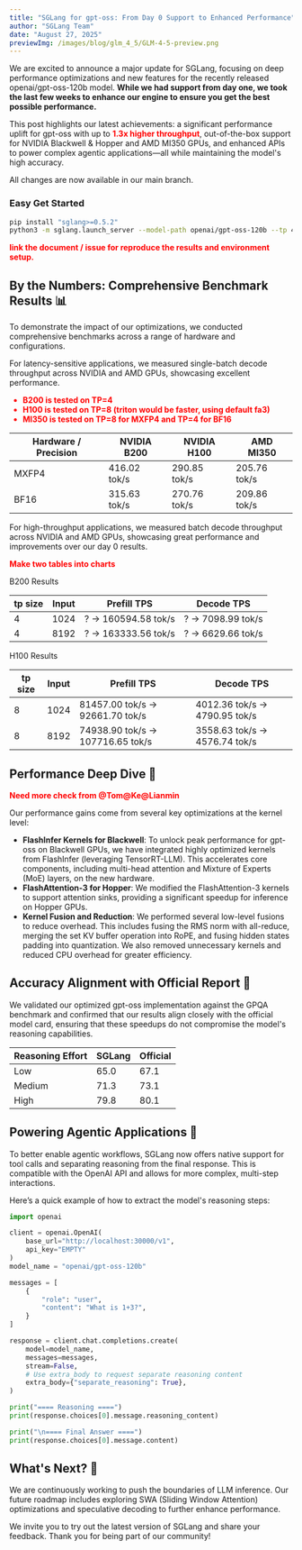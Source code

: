 ```yaml
---
title: "SGLang for gpt-oss: From Day 0 Support to Enhanced Performance"
author: "SGLang Team"
date: "August 27, 2025"
previewImg: /images/blog/glm_4_5/GLM-4-5-preview.png
---
```


We are excited to announce a major update for SGLang, focusing on deep performance optimizations and new features for the recently released openai/gpt-oss-120b model. **While we had support from day one, we took the last few weeks to enhance our engine to ensure you get the best possible performance.**

This post highlights our latest achievements: a significant performance uplift for gpt-oss with up to <span style="color: red; font-weight: bold;">1.3x higher throughput</span>, out-of-the-box support for NVIDIA Blackwell & Hopper and AMD MI350 GPUs, and enhanced APIs to power complex agentic applications—all while maintaining the model's high accuracy.

All changes are now available in our main branch.

### Easy Get Started

```bash
pip install "sglang>=0.5.2"
python3 -m sglang.launch_server --model-path openai/gpt-oss-120b --tp 4
```

<div style="color: red; font-weight: bold;">
link the document / issue for reproduce the results and environment setup.
</div>

## By the Numbers: Comprehensive Benchmark Results 📊

To demonstrate the impact of our optimizations, we conducted comprehensive benchmarks across a range of hardware and configurations.

For latency-sensitive applications, we measured single-batch decode throughput across NVIDIA and AMD GPUs, showcasing excellent performance.

<div style="color: red; font-weight: bold;">
<ul>
<li>B200 is tested on TP=4</li>
<li>H100 is tested on TP=8 (triton would be faster, using default fa3)</li>
<li>MI350 is tested on TP=8 for MXFP4 and TP=4 for BF16</li>
</ul>
</div>

| Hardware / Precision | NVIDIA B200  | NVIDIA H100  | AMD MI350    |
| -------------------- | ------------ | ------------ | ------------ |
| MXFP4                | 416.02 tok/s | 290.85 tok/s | 205.76 tok/s |
| BF16                 | 315.63 tok/s | 270.76 tok/s | 209.86 tok/s |

For high-throughput applications, we measured batch decode throughput across NVIDIA and AMD GPUs, showcasing great performance and improvements over our day 0 results.

<div style="color: red; font-weight: bold;">
Make two tables into charts
</div>

B200 Results

| tp size | Input | Prefill TPS          | Decode TPS         |
| ------- | ----- | -------------------- | ------------------ |
| 4       | 1024  | ? -> 160594.58 tok/s | ? -> 7098.99 tok/s |
| 4       | 8192  | ? -> 163333.56 tok/s | ? -> 6629.66 tok/s |

H100 Results

| tp size | Input | Prefill TPS                       | Decode TPS                     |
| ------- | ----- | --------------------------------- | ------------------------------ |
| 8       | 1024  | 81457.00 tok/s -> 92661.70 tok/s  | 4012.36 tok/s -> 4790.95 tok/s |
| 8       | 8192  | 74938.90 tok/s -> 107716.65 tok/s | 3558.63 tok/s -> 4576.74 tok/s |


## Performance Deep Dive 🚀 

<div style="color: red; font-weight: bold;">
Need more check from @Tom@Ke@Lianmin
</div>

Our performance gains come from several key optimizations at the kernel level:
- **FlashInfer Kernels for Blackwell**: To unlock peak performance for gpt-oss on Blackwell GPUs, we have integrated highly optimized kernels from FlashInfer (leveraging TensorRT-LLM). This accelerates core components, including multi-head attention and Mixture of Experts (MoE) layers, on the new hardware.
- **FlashAttention-3 for Hopper**: We modified the FlashAttention-3 kernels to support attention sinks, providing a significant speedup for inference on Hopper GPUs.
- **Kernel Fusion and Reduction**: We performed several low-level fusions to reduce overhead. This includes fusing the RMS norm with all-reduce, merging the set KV buffer operation into RoPE, and fusing hidden states padding into quantization. We also removed unnecessary kernels and reduced CPU overhead for greater efficiency.

## Accuracy Alignment with Official Report 🎯

We validated our optimized gpt-oss implementation against the GPQA benchmark and confirmed that our results align closely with the official model card, ensuring that these speedups do not compromise the model's reasoning capabilities.

| Reasoning Effort | SGLang | Official |
| ---------------- | ------ | -------- |
| Low              | 65.0   | 67.1     |
| Medium           | 71.3   | 73.1     |
| High             | 79.8   | 80.1     |

## Powering Agentic Applications 🤖

To better enable agentic workflows, SGLang now offers native support for tool calls and separating reasoning from the final response. This is compatible with the OpenAI API and allows for more complex, multi-step interactions.

Here’s a quick example of how to extract the model's reasoning steps:

```python
import openai

client = openai.OpenAI(
    base_url="http://localhost:30000/v1",
    api_key="EMPTY"
)
model_name = "openai/gpt-oss-120b"

messages = [
    {
        "role": "user",
        "content": "What is 1+3?",
    }
]

response = client.chat.completions.create(
    model=model_name,
    messages=messages,
    stream=False,
    # Use extra_body to request separate reasoning content
    extra_body={"separate_reasoning": True},
)

print("==== Reasoning ====")
print(response.choices[0].message.reasoning_content)

print("\n==== Final Answer ====")
print(response.choices[0].message.content)
```

## What's Next? 🔮

We are continuously working to push the boundaries of LLM inference. Our future roadmap includes exploring SWA (Sliding Window Attention) optimizations and speculative decoding to further enhance performance.

We invite you to try out the latest version of SGLang and share your feedback. Thank you for being part of our community!